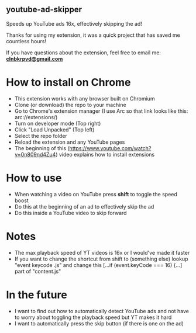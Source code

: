 ## youtube-ad-skipper
Speeds up YouTube ads 16x, effectively skipping the ad!

Thanks for using my extension, it was a quick project that has saved me countless hours!

If you have questions about the extension, feel free to email me:
**clnbkrpvd@gmail.com**

# How to install on Chrome
- This extension works with any browser built on Chromium
- Clone (or download) the repo to your machine
- Go to Chrome's extension manager (I use Arc so that link looks like this: arc://extensions/)
- Turn on developer mode (Top right)
- Click "Load Unpacked" (Top left)
- Select the repo folder
- Reload the extension and any YouTube pages
- The beginning of this (https://www.youtube.com/watch?v=0n809nd4Zu4) video explains how to install extensions

# How to use
- When watching a video on YouTube press **shift** to toggle the speed boost
- Do this at the beginning of an ad to effectively skip the ad
- Do this inside a YouTube video to skip forward

# Notes
- The max playback speed of YT videos is 16x or I would've made it faster
- If you want to change the shortcut from shift to (something else) lookup "event keycode .js" and change this [...if (event.keyCode === 16) {...] part of "content.js"
  
# In the future
- I want to find out how to automatically detect YouTube ads and not have to worry about toggling the playback speed but YT makes it hard
- I want to automatically press the skip button (if there is one on the ad)
